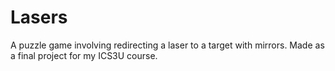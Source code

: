 Lasers
======

A puzzle game involving redirecting a laser to a target with mirrors.  Made as a final project for my ICS3U course.
